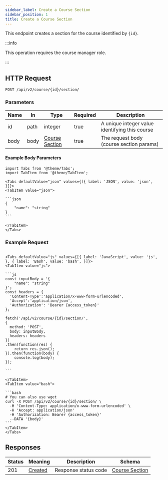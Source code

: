 ```yaml
---
sidebar_label: Create a Course Section
sidebar_position: 1
title: Create a Course Section
---
```


This endpoint creates a section for the course identified by `{id}`.

:::info

This operation requires the course manager role.

:::

## HTTP Request

`POST /api/v2/course/{id}/section/`

### Parameters

| Name | In   | Type                                                           | Required | Description                                    |
|------|------|----------------------------------------------------------------|----------|------------------------------------------------|
| id   | path | integer                                                        | true     | A unique integer value identifying this course |
| body | body | [Course Section](/docs/apireference/v2/schemas/course_section) | true     | The request body (course section params)       |

#### Example Body Parameters

````mdx-code-block
import Tabs from '@theme/Tabs';
import TabItem from '@theme/TabItem';

<Tabs defaultValue="json" values={[{ label: 'JSON', value: 'json', }]}>
<TabItem value="json">

```json
{
    "name": "string"
}
```

</TabItem>
</Tabs>
````

### Example Request

````mdx-code-block

<Tabs defaultValue="js" values={[{ label: 'JavaScript', value: 'js', }, { label: 'Bash', value: 'bash', }]}>
<TabItem value="js">

```js
const inputBody = '{
    "name": "string"
}';
const headers = {
  'Content-Type':'application/x-www-form-urlencoded',
  'Accept':'application/json',
  'Authorization': 'Bearer {access_token}'
};

fetch('/api/v2/course/{id}/section/',
{
  method: 'POST',
  body: inputBody,
  headers: headers
})
.then(function(res) {
    return res.json();
}).then(function(body) {
    console.log(body);
});

```

</TabItem>
<TabItem value="bash">

```bash
# You can also use wget
curl -X POST /api/v2/course/{id}/section/ \
  -H 'Content-Type: application/x-www-form-urlencoded' \
  -H 'Accept: application/json'
  -H 'Authorization: Bearer {access_token}'
  --DATA '{body}'
```
</TabItem>
</Tabs>
````

## Responses

| Status | Meaning                                                      | Description          | Schema                                                         |
|--------|--------------------------------------------------------------|----------------------|----------------------------------------------------------------|
| 201    | [Created](https://tools.ietf.org/html/rfc7231#section-6.3.2) | Response status code | [Course Section](/docs/apireference/v2/schemas/course_section) |
